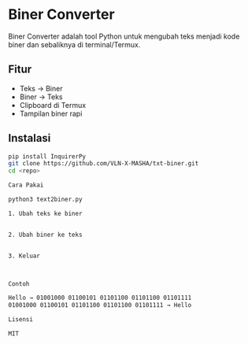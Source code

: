 # Biner Converter

Biner Converter adalah tool Python untuk mengubah teks menjadi kode biner dan sebaliknya di terminal/Termux.

## Fitur

- Teks → Biner
- Biner → Teks
- Clipboard di Termux
- Tampilan biner rapi

## Instalasi

```bash
pip install InquirerPy
git clone https://github.com/VLN-X-MASHA/txt-biner.git
cd <repo>

Cara Pakai

python3 text2biner.py

1. Ubah teks ke biner


2. Ubah biner ke teks


3. Keluar



Contoh

Hello → 01001000 01100101 01101100 01101100 01101111
01001000 01100101 01101100 01101100 01101111 → Hello

Lisensi

MIT



